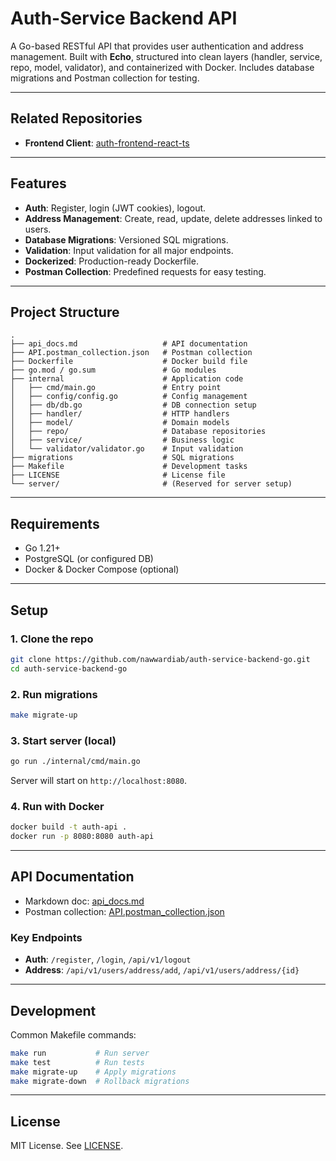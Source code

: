 # Auth-Service Backend API

A Go-based RESTful API that provides user authentication and address management. Built with **Echo**, structured into clean layers (handler, service, repo, model, validator), and containerized with Docker. Includes database migrations and Postman collection for testing.

---

## Related Repositories
- **Frontend Client**: [auth-frontend-react-ts](https://github.com/nawwardiab/auth-frontend-react-ts)

---

## Features

* **Auth**: Register, login (JWT cookies), logout.
* **Address Management**: Create, read, update, delete addresses linked to users.
* **Database Migrations**: Versioned SQL migrations.
* **Validation**: Input validation for all major endpoints.
* **Dockerized**: Production-ready Dockerfile.
* **Postman Collection**: Predefined requests for easy testing.

---

## Project Structure

```
.
├── api_docs.md                   # API documentation
├── API.postman_collection.json   # Postman collection
├── Dockerfile                    # Docker build file
├── go.mod / go.sum               # Go modules
├── internal                      # Application code
│   ├── cmd/main.go               # Entry point
│   ├── config/config.go          # Config management
│   ├── db/db.go                  # DB connection setup
│   ├── handler/                  # HTTP handlers
│   ├── model/                    # Domain models
│   ├── repo/                     # Database repositories
│   ├── service/                  # Business logic
│   └── validator/validator.go    # Input validation
├── migrations                    # SQL migrations
├── Makefile                      # Development tasks
├── LICENSE                       # License file
└── server/                       # (Reserved for server setup)
```

---

## Requirements

* Go 1.21+
* PostgreSQL (or configured DB)
* Docker & Docker Compose (optional)

---

## Setup

### 1. Clone the repo

```bash
git clone https://github.com/nawwardiab/auth-service-backend-go.git
cd auth-service-backend-go
```

### 2. Run migrations

```bash
make migrate-up
```

### 3. Start server (local)

```bash
go run ./internal/cmd/main.go
```

Server will start on `http://localhost:8080`.

### 4. Run with Docker

```bash
docker build -t auth-api .
docker run -p 8080:8080 auth-api
```

---

## API Documentation

* Markdown doc: [api_docs.md](./api_docs.md)
* Postman collection: [API.postman_collection.json](./API.postman_collection.json)

### Key Endpoints

* **Auth**: `/register`, `/login`, `/api/v1/logout`
* **Address**: `/api/v1/users/address/add`, `/api/v1/users/address/{id}`

---

## Development

Common Makefile commands:

```bash
make run           # Run server
make test          # Run tests
make migrate-up    # Apply migrations
make migrate-down  # Rollback migrations
```

---

## License

MIT License. See [LICENSE](./LICENSE).
